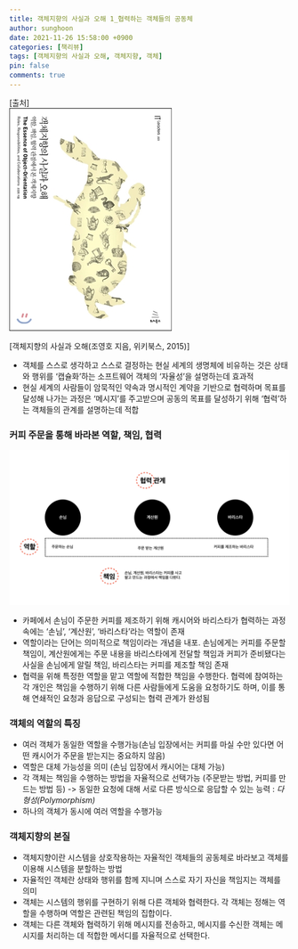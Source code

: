 ```yaml
---
title: 객체지향의 사실과 오해 1_협력하는 객체들의 공동체
author: sunghoon
date: 2021-11-26 15:58:00 +0900
categories: [책리뷰]
tags: [객체지향의 사실과 오해, 객체지향, 객체]
pin: false
comments: true
--- 
```


[출처]  
![책](/assets/img/Object-Orientation/book.jpg)  

[객체지향의 사실과 오해(조영호 지음, 위키북스, 2015)]    


* 객체를 스스로 생각하고 스스로 결정하는 현실 세계의 생명체에 비유하는 것은 상태와 행위를 ‘캡슐화’하는 소프트웨어 객체의 ‘자율성’을 설명하는데 효과적
* 현실 세계의 사람들이 암묵적인 약속과 명시적인 계약을 기반으로 협력하며 목표를 달성해 나가는 과정은 ‘메시지’를 주고받으며 공동의 목표를 달성하기 위해 ‘협력’하는 객체들의 관계를 설명하는데 적합

### 커피 주문을 통해 바라본 역할, 책임, 협력

![사진1](/assets/img/Object-Orientation/coffe.jpg)  

* 카페에서 손님이 주문한 커피를 제조하기 위해 캐시어와 바리스타가 협력하는 과정 속에는 ‘손님’, ‘계산원’, ‘바리스타’라는 역할이 존재
* 역할이라는 단어는 의미적으로 책임이라는 개념을 내포. 손님에게는 커피를 주문할 책임이, 계산원에게는 주문 내용을 바리스타에게 전달할 책임과 커피가 준비됐다는 사실을 손님에게 알릴 책임, 바리스타는 커피를 제조할 책임 존재
* 협력을 위해 특정한 역할을 맡고 역할에 적합한 책임을 수행한다. 협력에 참여하는 각 개인은 책임을 수행하기 위해 다른 사람들에게 도움을 요청하기도 하며, 이를 통해 연쇄적인 요청과 응답으로 구성되는 협력 관계가 완성됨

### 객체의 역할의 특징

* 여러 객체가 동일한 역할을 수행가능(손님 입장에서는 커피를 마실 수만 있다면 어떤 캐시어가 주문을 받는지는 중요하지 않음)
* 역할은 대체 가능성을 의미 (손님 입장에서 캐시어는 대체 가능)
* 각 객체는 책임을 수행하는 방법을 자율적으로 선택가능 (주문받는 방법, 커피를 만드는 방법 등)
-> 동일한 요청에 대해 서로 다른 방식으로 응답할 수 있는 능력 : *다형성(Polymorphism)*
* 하나의 객체가 동시에 여러 역할을 수행가능

### 객체지향의 본질

* 객체지향이란 시스템을 상호작용하는 자율적인 객체들의 공동체로 바라보고 객체를 이용해 시스템을 분할하는 방법
* 자율적인 객체란 상태와 행위를 함께 지니며 스스로 자기 자신을 책임지는 객체를 의미
* 객체는 시스템의 행위를 구현하기 위해 다른 객체와 협력한다. 각 객체는 정해는 역할을 수행하며 역할은 관련된 책임의 집합이다.
* 객체는 다른 객체와 협력하기 위해 메시지를 전송하고, 메시지를 수신한 객체는 메시지를 처리하는 데 적합한 메서디를 자율적으로 선택한다.


